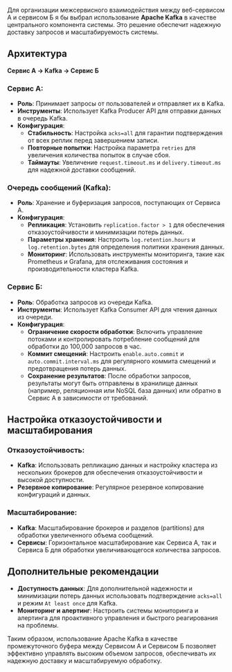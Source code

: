Для организации межсервисного взаимодействия между веб-сервисом А и сервисом Б я бы выбрал использование **Apache Kafka** в качестве центрального компонента системы. Это решение обеспечит надежную доставку запросов и масштабируемость системы.

## Архитектура

**Сервис А → Kafka → Сервис Б**

### Сервис А:

- **Роль**: Принимает запросы от пользователей и отправляет их в Kafka.
- **Инструменты**: Использует Kafka Producer API для отправки данных в очередь Kafka.
- **Конфигурация**:
  - **Стабильность**: Настройка `acks=all` для гарантии подтверждения от всех реплик перед завершением записи.
  - **Повторные попытки**: Настройка параметра `retries` для увеличения количества попыток в случае сбоя.
  - **Таймауты**: Увеличение `request.timeout.ms` и `delivery.timeout.ms` для надежной доставки сообщений.

### Очередь сообщений (Kafka):

- **Роль**: Хранение и буферизация запросов, поступающих от Сервиса А.
- **Конфигурация**:
  - **Репликация**: Установить `replication.factor > 1` для обеспечения отказоустойчивости и минимизации потерь данных.
  - **Параметры хранения**: Настроить `log.retention.hours` и `log.retention.bytes` для определения политики хранения данных.
  - **Мониторинг**: Использовать инструменты мониторинга, такие как Prometheus и Grafana, для отслеживания состояния и производительности кластера Kafka.

### Сервис Б:

- **Роль**: Обработка запросов из очереди Kafka.
- **Инструменты**: Использует Kafka Consumer API для чтения данных из очереди.
- **Конфигурация**:
  - **Ограничение скорости обработки**: Включить управление потоками и контролировать потребление сообщений для обработки до 100,000 запросов в час.
  - **Коммит смещений**: Настроить `enable.auto.commit` и `auto.commit.interval.ms` для регулярного коммита смещений и предотвращения потерь данных.
  - **Сохранение результатов**: После обработки запросов, результаты могут быть отправлены в хранилище данных (например, реляционная или NoSQL база данных) или обратно в Сервис А в зависимости от требований.

## Настройка отказоустойчивости и масштабирования

### Отказоустойчивость:

- **Kafka**: Использовать репликацию данных и настройку кластера из нескольких брокеров для обеспечения отказоустойчивости и высокой доступности.
- **Резервное копирование**: Регулярное резервное копирование конфигураций и данных.

### Масштабирование:

- **Kafka**: Масштабирование брокеров и разделов (partitions) для обработки увеличенного объема сообщений.
- **Сервисы**: Горизонтальное масштабирование как Сервиса А, так и Сервиса Б для обработки увеличивающегося количества запросов.

## Дополнительные рекомендации

- **Доступность данных**: Для дополнительной надежности и минимизации потерь данных использовать подтверждение `acks=all` и режим `At least once` для Kafka.
- **Мониторинг и алертинг**: Настроить системы мониторинга и алертинга для проактивного управления и быстрого реагирования на проблемы.

Таким образом, использование Apache Kafka в качестве промежуточного буфера между Сервисом А и Сервисом Б позволяет эффективно управлять высоким объемом запросов, обеспечивать их надежную доставку и масштабируемую обработку.
